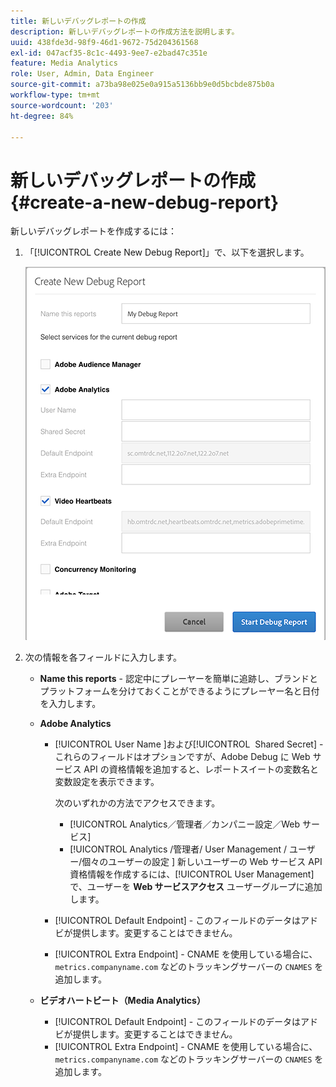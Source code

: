 ```yaml
---
title: 新しいデバッグレポートの作成
description: 新しいデバッグレポートの作成方法を説明します。
uuid: 438fde3d-98f9-46d1-9672-75d204361568
exl-id: 047acf35-8c1c-4493-9ee7-e2bad47c351e
feature: Media Analytics
role: User, Admin, Data Engineer
source-git-commit: a73ba98e025e0a915a5136bb9e0d5bcbde875b0a
workflow-type: tm+mt
source-wordcount: '203'
ht-degree: 84%

---
```


# 新しいデバッグレポートの作成{#create-a-new-debug-report}

新しいデバッグレポートを作成するには：

1. 「[!UICONTROL Create New Debug Report]」で、以下を選択します。

   ![](assets/create-new-debug-report.png)

1. 次の情報を各フィールドに入力します。

   * **Name this reports** - 認定中にプレーヤーを簡単に追跡し、ブランドとプラットフォームを分けておくことができるようにプレーヤー名と日付を入力します。
   * **Adobe Analytics**

      * [!UICONTROL User Name &#x200B;]および[!UICONTROL &#x200B; Shared Secret] - これらのフィールドはオプションですが、Adobe Debug に Web サービス API の資格情報を追加すると、レポートスイートの変数名と変数設定を表示できます。

        次のいずれかの方法でアクセスできます。

         * [!UICONTROL Analytics／管理者／カンパニー設定／Web サービス]
         * [!UICONTROL Analytics /管理者/ User Management / ユーザー/個々のユーザーの設定 &#x200B;] 新しいユーザーの Web サービス API 資格情報を作成するには、[!UICONTROL User Management] で、ユーザーを **Web サービスアクセス** ユーザーグループに追加します。

      * [!UICONTROL Default Endpoint] - このフィールドのデータはアドビが提供します。変更することはできません。
      * [!UICONTROL Extra Endpoint] - CNAME を使用している場合に、`metrics.companyname.com` などのトラッキングサーバーの `CNAMES` を追加します。

   * **ビデオハートビート（Media Analytics）**

      * [!UICONTROL Default Endpoint] - このフィールドのデータはアドビが提供します。変更することはできません。
      * [!UICONTROL Extra Endpoint] - CNAME を使用している場合に、`metrics.companyname.com` などのトラッキングサーバーの `CNAMES` を追加します。
